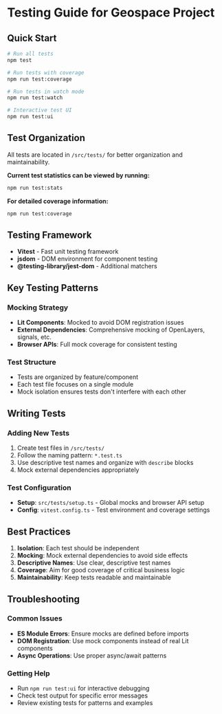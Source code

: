 # Testing Guide for Geospace Project

## Quick Start

```bash
# Run all tests
npm test

# Run tests with coverage
npm run test:coverage

# Run tests in watch mode
npm run test:watch

# Interactive test UI
npm run test:ui
```

## Test Organization

All tests are located in `/src/tests/` for better organization and maintainability.

**Current test statistics can be viewed by running:**
```bash
npm run test:stats
```

**For detailed coverage information:**
```bash
npm run test:coverage
```

## Testing Framework

- **Vitest** - Fast unit testing framework
- **jsdom** - DOM environment for component testing
- **@testing-library/jest-dom** - Additional matchers

## Key Testing Patterns

### Mocking Strategy
- **Lit Components**: Mocked to avoid DOM registration issues
- **External Dependencies**: Comprehensive mocking of OpenLayers, signals, etc.
- **Browser APIs**: Full mock coverage for consistent testing

### Test Structure
- Tests are organized by feature/component
- Each test file focuses on a single module
- Mock isolation ensures tests don't interfere with each other

## Writing Tests

### Adding New Tests
1. Create test files in `/src/tests/`
2. Follow the naming pattern: `*.test.ts`
3. Use descriptive test names and organize with `describe` blocks
4. Mock external dependencies appropriately

### Test Configuration
- **Setup**: `src/tests/setup.ts` - Global mocks and browser API setup
- **Config**: `vitest.config.ts` - Test environment and coverage settings

## Best Practices

1. **Isolation**: Each test should be independent
2. **Mocking**: Mock external dependencies to avoid side effects
3. **Descriptive Names**: Use clear, descriptive test names
4. **Coverage**: Aim for good coverage of critical business logic
5. **Maintainability**: Keep tests readable and maintainable

## Troubleshooting

### Common Issues
- **ES Module Errors**: Ensure mocks are defined before imports
- **DOM Registration**: Use mock components instead of real Lit components
- **Async Operations**: Use proper async/await patterns

### Getting Help
- Run `npm run test:ui` for interactive debugging
- Check test output for specific error messages
- Review existing tests for patterns and examples
